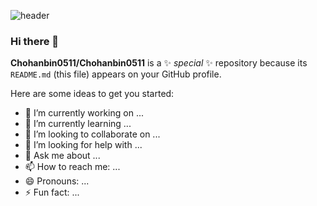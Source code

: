 ![header](https://capsule-render.vercel.app/api?type=waving&color=auto&height=300&section=header&text=Chohbin%20Git&fontSize=90)

### Hi there 👋

**Chohanbin0511/Chohanbin0511** is a ✨ _special_ ✨ repository because its `README.md` (this file) appears on your GitHub profile.

Here are some ideas to get you started:

- 🔭 I’m currently working on ...
- 🌱 I’m currently learning ...
- 👯 I’m looking to collaborate on ...
- 🤔 I’m looking for help with ...
- 💬 Ask me about ...
- 📫 How to reach me: ...
- 😄 Pronouns: ...
- ⚡ Fun fact: ...
